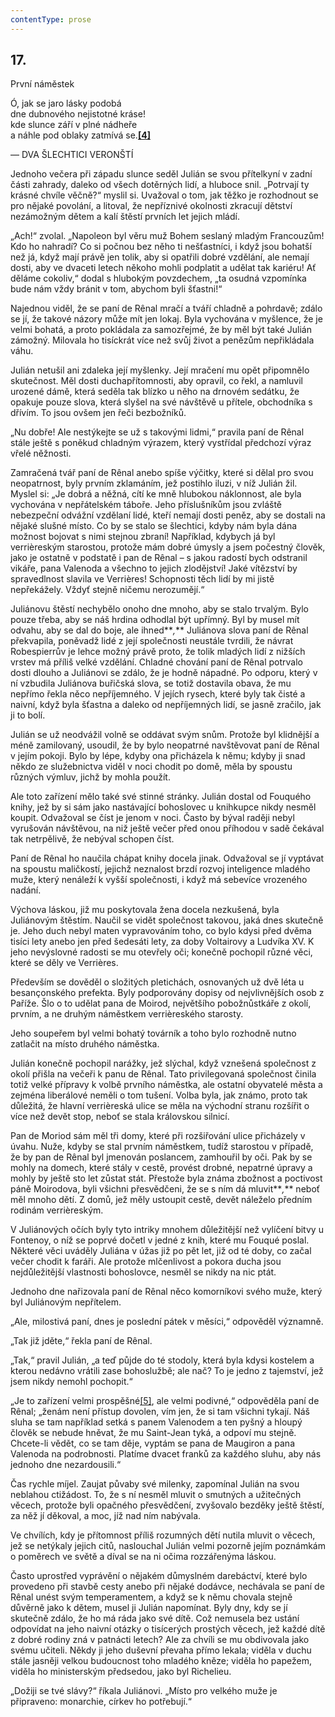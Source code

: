 ```yaml
---
contentType: prose
---
```


## 17.  
První náměstek

Ó, jak se jaro lásky podobá  
dne dubnového nejistotné kráse!  
kde slunce září v plné nádheře  
a náhle pod oblaky zatmívá se.[**\[4\]**](./resources/undefined)

— DVA ŠLECHTICI VERONŠTÍ

Jednoho večera při západu slunce seděl Julián se svou přítelkyní v zadní části zahrady, daleko od všech dotěrných lidí, a hluboce snil. „Potrvají ty krásné chvíle věčně?“ myslil si. Uvažoval o tom, jak těžko je rozhodnout se pro nějaké povolání, a litoval, že nepříznivé okolnosti zkracují dětství nezámožným dětem a kalí štěstí prvních let jejich mládí.

„Ach!“ zvolal. „Napoleon byl věru muž Bohem seslaný mladým Francouzům! Kdo ho nahradí? Co si počnou bez něho ti nešťastníci, i když jsou bohatší než já, když mají právě jen tolik, aby si opatřili dobré vzdělání, ale nemají dosti, aby ve dvaceti letech někoho mohli podplatit a udělat tak kariéru! Ať děláme cokoliv,“ dodal s hlubokým povzdechem, „ta osudná vzpomínka bude nám vždy bránit v tom, abychom byli šťastni!“

Najednou viděl, že se paní de Rênal mračí a tváří chladně a pohrdavě; zdálo se jí, že takové názory může mít jen lokaj. Byla vychována v myšlence, že je velmi bohatá, a proto pokládala za samozřejmé, že by měl být také Julián zámožný. Milovala ho tisíckrát více než svůj život a penězům nepřikládala váhu.

Julián netušil ani zdaleka její myšlenky. Její mračení mu opět připomnělo skutečnost. Měl dosti duchapřítomnosti, aby opravil, co řekl, a namluvil urozené dámě, která seděla tak blízko u něho na drnovém sedátku, že opakuje pouze slova, která slyšel na své návštěvě u přítele, obchodníka s dřívím. To jsou ovšem jen řeči bezbožníků.

„Nu dobře! Ale nestýkejte se už s takovými lidmi,“ pravila paní de Rênal stále ještě s poněkud chladným výrazem, který vystřídal předchozí výraz vřelé něžnosti.

Zamračená tvář paní de Rênal anebo spíše výčitky, které si dělal pro svou neopatrnost, byly prvním zklamáním, jež postihlo iluzi, v níž Julián žil. Myslel si: „Je dobrá a něžná, cítí ke mně hlubokou náklonnost, ale byla vychována v nepřátelském táboře. Jeho příslušníkům jsou zvláště nebezpeční odvážní vzdělaní lidé, kteří nemají dosti peněz, aby se dostali na nějaké slušné místo. Co by se stalo se šlechtici, kdyby nám byla dána možnost bojovat s nimi stejnou zbraní! Například, kdybych já byl verrièreským starostou, protože mám dobré úmysly a jsem počestný člověk, jako je ostatně v podstatě i pan de Rênal – s jakou radostí bych odstranil vikáře, pana Valenoda a všechno to jejich zlodějství! Jaké vítězství by spravedlnost slavila ve Verrières! Schopnosti těch lidí by mi jistě nepřekážely. Vždyť stejně ničemu nerozumějí.“

Juliánovu štěstí nechybělo onoho dne mnoho, aby se stalo trvalým. Bylo pouze třeba, aby se náš hrdina odhodlal být upřímný. Byl by musel mít odvahu, aby se dal do boje, ale ihned**_,_** Juliánova slova paní de Rênal překvapila, poněvadž lidé z její společnosti neustále tvrdili, že návrat Robespierrův je lehce možný právě proto, že tolik mladých lidí z nižších vrstev má příliš velké vzdělání. Chladné chování paní de Rênal potrvalo dosti dlouho a Juliánovi se zdálo, že je hodně nápadné. Po odporu, který v ní vzbudila Juliánova buřičská slova, se totiž dostavila obava, že mu nepřímo řekla něco nepříjemného. V jejích rysech, které byly tak čisté a naivní, když byla šťastna a daleko od nepříjemných lidí, se jasně zračilo, jak ji to bolí.

Julián se už neodvážil volně se oddávat svým snům. Protože byl klidnější a méně zamilovaný, usoudil, že by bylo neopatrné navštěvovat paní de Rênal v jejím pokoji. Bylo by lépe, kdyby ona přicházela k němu; kdyby ji snad někdo ze služebnictva viděl v noci chodit po domě, měla by spoustu různých výmluv, jichž by mohla použít.

Ale toto zařízení mělo také své stinné stránky. Julián dostal od Fouquého knihy, jež by si sám jako nastávající bohoslovec u knihkupce nikdy nesměl koupit. Odvažoval se číst je jenom v noci. Často by býval raději nebyl vyrušován návštěvou, na niž ještě večer před onou příhodou v sadě čekával tak netrpělivě, že nebýval schopen číst.

Paní de Rênal ho naučila chápat knihy docela jinak. Odvažoval se jí vyptávat na spoustu maličkostí, jejichž neznalost brzdí rozvoj inteligence mladého muže, který nenáleží k vyšší společnosti, i když má sebevíce vrozeného nadání.

Výchova láskou, již mu poskytovala žena docela nezkušená, byla Juliánovým štěstím. Naučil se vidět společnost takovou, jaká dnes skutečně je. Jeho duch nebyl maten vypravováním toho, co bylo kdysi před dvěma tisíci lety anebo jen před šedesáti lety, za doby Voltairovy a Ludvíka XV. K jeho nevýslovné radosti se mu otevřely oči; konečně pochopil různé věci, které se děly ve Verrières.

Především se dověděl o složitých pletichách, osnovaných už dvě léta u besançonského prefekta. Byly podporovány dopisy od nejvlivnějších osob z Paříže. Šlo o to udělat pana de Moirod, největšího pobožnůstkáře z okolí, prvním, a ne druhým náměstkem verrièreského starosty.

Jeho soupeřem byl velmi bohatý továrník a toho bylo rozhodně nutno zatlačit na místo druhého náměstka.

Julián konečně pochopil narážky, jež slýchal, když vznešená společnost z okolí přišla na večeři k panu de Rênal. Tato privilegovaná společnost činila totiž velké přípravy k volbě prvního náměstka, ale ostatní obyvatelé města a zejména liberálové neměli o tom tušení. Volba byla, jak známo, proto tak důležitá, že hlavní verrièreská ulice se měla na východní stranu rozšířit o více než devět stop, neboť se stala královskou silnicí.

Pan de Moriod sám měl tři domy, které při rozšiřování ulice přicházely v úvahu. Nuže, kdyby se stal prvním náměstkem, tudíž starostou v případě, že by pan de Rênal byl jmenován poslancem, zamhouřil by oči. Pak by se mohly na domech, které stály v cestě, provést drobné, nepatrné úpravy a mohly by ještě sto let zůstat stát. Přestože byla známa zbožnost a poctivost páně Moirodova, byli všichni přesvědčeni, že se s ním dá mluvit**_,_** neboť měl mnoho dětí. Z domů, jež měly ustoupit cestě, devět náleželo předním rodinám verrièreským.

V Juliánových očích byly tyto intriky mnohem důležitější než vylíčení bitvy u Fontenoy, o níž se poprvé dočetl v jedné z knih, které mu Fouqué poslal. Některé věci uváděly Juliána v úžas již po pět let, již od té doby, co začal večer chodit k faráři. Ale protože mlčenlivost a pokora ducha jsou nejdůležitější vlastnosti bohoslovce, nesměl se nikdy na nic ptát.

Jednoho dne nařizovala paní de Rênal něco komorníkovi svého muže, který byl Juliánovým nepřítelem.

„Ale, milostivá paní, dnes je poslední pátek v měsíci,“ odpověděl významně.

„Tak již jděte,“ řekla paní de Rênal.

„Tak,“ pravil Julián, „a teď půjde do té stodoly, která byla kdysi kostelem a kterou nedávno vrátili zase bohoslužbě; ale nač? To je jedno z tajemství, jež jsem nikdy nemohl pochopit.“

„Je to zařízení velmi prospěšné[\[5\]](./resources/undefined), ale velmi podivné,“ odpověděla paní de Rênal; „ženám není přístup dovolen, vím jen, že si tam všichni tykají. Náš sluha se tam například setká s panem Valenodem a ten pyšný a hloupý člověk se nebude hněvat, že mu Saint-Jean tyká, a odpoví mu stejně. Chcete-li vědět, co se tam děje, vyptám se pana de Maugiron a pana Valenoda na podrobnosti. Platíme dvacet franků za každého sluhu, aby nás jednoho dne nezardousili.“

Čas rychle míjel. Zaujat půvaby své milenky, zapomínal Julián na svou neblahou ctižádost. To, že s ní nesměl mluvit o smutných a užitečných věcech, protože byli opačného přesvědčení, zvyšovalo bezděky ještě štěstí, za něž jí děkoval, a moc, jíž nad ním nabývala.

Ve chvílích, kdy je přítomnost příliš rozumných dětí nutila mluvit o věcech, jež se netýkaly jejich citů, naslouchal Julián velmi pozorně jejím poznámkám o poměrech ve světě a díval se na ni očima rozzářenýma láskou.

Často uprostřed vyprávění o nějakém důmyslném darebáctví, které bylo provedeno při stavbě cesty anebo při nějaké dodávce, nechávala se paní de Rênal unést svým temperamentem, a když se k němu chovala stejně důvěrně jako k dětem, musel ji Julián napomínat. Byly dny, kdy se jí skutečně zdálo, že ho má ráda jako své dítě. Což nemusela bez ustání odpovídat na jeho naivní otázky o tisícerých prostých věcech, jež každé dítě z dobré rodiny zná v patnácti letech? Ale za chvíli se mu obdivovala jako svému učiteli. Někdy ji jeho duševní převaha přímo lekala; viděla v duchu stále jasněji velkou budoucnost toho mladého kněze; viděla ho papežem, viděla ho ministerským předsedou, jako byl Richelieu.

„Dožiji se tvé slávy?“ říkala Juliánovi. „Místo pro velkého muže je připraveno: monarchie, církev ho potřebují.“

